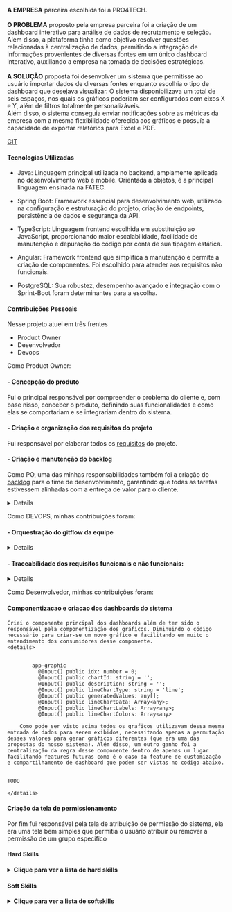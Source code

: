 **A EMPRESA** parceira escolhida foi a PRO4TECH.
<br>
<br>
**O PROBLEMA** proposto pela empresa parceira foi a criação de um dashboard interativo para análise de dados de recrutamento e seleção. Além disso, a plataforma tinha como objetivo resolver questões relacionadas à centralização de dados, permitindo a integração de informações provenientes de diversas fontes em um único dashboard interativo, auxiliando a empresa na tomada de decisões estratégicas. 
<br>
<br>
**A SOLUÇÃO** proposta foi desenvolver um sistema que permitisse ao usuário importar dados de diversas fontes enquanto escolhia o tipo de dashboard que desejava visualizar. O sistema disponibilizava um total de seis espaços, nos quais os gráficos poderiam ser configurados com eixos X e Y, além de filtros totalmente personalizáveis.
<br>
Além disso, o sistema conseguia enviar notificações sobre as métricas da empresa com a mesma flexibilidade oferecida aos gráficos e possuía a capacidade de exportar relatórios para Excel e PDF. 

[GIT](https://github.com/matheus-fiebig/portfolio-fatec/blob/main/5sem/README.md)

#### Tecnologias Utilizadas
- Java: Linguagem principal utilizada no backend, amplamente aplicada no desenvolvimento web e mobile. Orientada a objetos, é a principal linguagem ensinada na FATEC. 

- Spring Boot: Framework essencial para desenvolvimento web, utilizado na configuração e estruturação do projeto, criação de endpoints, persistência de dados e segurança da API.

- TypeScript: Linguagem frontend escolhida em substituição ao JavaScript, proporcionando maior escalabilidade, facilidade de manutenção e depuração do código por conta de sua tipagem estática.

- Angular: Framework frontend que simplifica a manutenção e permite a criação de componentes. Foi escolhido para atender aos requisitos não funcionais.

- PostgreSQL: Sua robustez, desempenho avançado e integração com o Sprint-Boot foram determinantes para a escolha. 

#### Contribuições Pessoais
Nesse projeto atuei em três frentes 
- Product Owner
- Desenvolvedor 
- Devops 

Como Product Owner:
#### - Concepção do produto
Fui o principal responsável por compreender o problema do cliente e, com base nisso, conceber o produto, definindo suas funcionalidades e como elas se comportariam e se integrariam dentro do sistema.

#### - Criação e organização dos requisitos do projeto
Fui responsável por elaborar todos os [requisitos](https://github.com/matheus-fiebig/portfolio-fatec/blob/main/5sem/devops/Requisitos.md) do projeto.   

#### - Criação e manutenção do backlog
Como PO, uma das minhas responsabilidades também foi a criação do [backlog](https://github.com/matheus-fiebig/portfolio-fatec/tree/main/5sem/backlog) para o time de desenvolvimento, garantindo que todas as tarefas estivessem alinhadas com a entrega de valor para o cliente.
<details> 

    Estrutura das histórias para o time

    Requisitos
    -Identificação dos requisitos impactados pelo desenvolvimento da história (funcionais e não funcionais).

    Critérios de Aceite
    -Definição das funcionalidades que a história deveria possuir e do comportamento esperado no sistema.

    BDD
    -Cenários de execução baseados em eventos, criados para tornar a história mais testável e alinhada às interações do usuário na interface.

</details>    

Como DEVOPS, minhas contribuições foram:
#### - Orquestração do gitflow da equipe
<details>
    Nossos ambientes foram divididos da seguinte maneira:
    
    - **Main**
    - **Qas**
    - **Develop**
    
    A parte mais importante desse fluxo era o padrão de commits estabelecido, que levava em conta o número da subtarefa criada no JIRA (nossa ferramenta de gerenciamento).
    
    **Exemplo:**
    
    - **Jira**
        - Task: PX-1 Criação de Usuário
        - Subtask: PX-2 Criar endpoint de usuário
    - **Git**
        - Commit: PX-2 Criar controller de usuário
    
    Esse ponto é crucial, pois permitia o início da nossa rastreabilidade, o que será discutido no próximo tópico.    
</details>

#### - Traceabilidade dos requisitos funcionais e não funcionais:
<details>
    Fui responsável por organizar o fluxo de rastreabilidade dentro do sistema. Desenvolvi um modelo que possibilita identificar quais requisitos foram impactados por um commit, além de permitir a visualização das histórias afetadas por cada requisito.Para isso é apenas necessário utilizar o JIRA e o GIT.
Você pode conferir mais detalhes no seguinte link: [LINK](https://github.com/api-5-sem/api-documentation/blob/main/devops/Traceabilidade_De_Requisitos.md).
    
</details>

Como Desenvolvedor, minhas contribuições foram:
#### Componentizacao e criacao dos dashboards do sistema
    Criei o componente principal dos dashboards além de ter sido o responsável pela componentização dos gráficos. Diminuindo o código necessário para criar-se um novo gráfico e facilitando em muito o entendimento dos consumidores desse componente.
    <details>
```

        app-graphic
          @Input() public idx: number = 0;
          @Input() public chartId: string = '';
          @Input() public description: string = '';
          @Input() public lineChartType: string = 'line';
          @Input() public generatedValues: any[];
          @Input() public lineChartData: Array<any>;
          @Input() public lineChartLabels: Array<any>;
          @Input() public lineChartColors: Array<any>

```
        Como pode ser visto acima todos os graficos utilizavam dessa mesma entrada de dados para serem exibidos, necessitando apenas a permutação desses valores para gerar gráficos diferentes (que era uma das propostas do nosso sistema). Além disso, um outro ganho foi a centralização da regra desse componente dentro de apenas um lugar facilitando features futuras como é o caso da feature de customização e compartilhamento de dashboard que podem ser vistas no codigo abaixo.
```

TODO

```
    </details>

#### Criação da tela de permissionamento
Por fim fui responsável pela tela de atribuição de permissão do sistema, ela era uma tela bem simples que permitia o usuário atribuir ou remover a permissão de um grupo especifico 

#### Hard Skills
<details>
  <summary><b>Clique para ver a lista de hard skills</b></summary>
  <br>
  <table align="center">
    <tr>
      <th width="300px">Tecnologia/Metodologia</th>
      <th width="300px">Classificação</th>
    </tr>
    <tr>TODO
      <td>HTML/CSS</td>
      <td>★★★★★★★★★★</td>
    </tr>
    <tr>TODO
      <td>Angular</td>
      <td>★★★★★★★★★☆</td>
    </tr>
    <tr>TODO
      <td>Typescript</td>
      <td>★★★★★★★★★★</td>
    </tr>
    <tr>TODO
      <td>Scrum</td>
      <td>★★★★★★☆☆☆☆</td>
    </tr>
    <tr> TODO
      <td>Devops</td>
      <td>★★★★★☆☆☆☆☆</td>
    </tr>
    <tr>
      <td>Java</td>
      <td>TODO</td>
    </tr>
    <tr>
      <td>Spring Boot</td>
      <td>TODO</td>
    </tr>
    <tr>
      <td>Devops</td>
      <td>TODO</td>
    </tr>
  </table>
</details>

#### Soft Skills
<details>
  <summary><b>Clique para ver a lista de softskills</b></summary>
  <br>
  <table align="center">
    <tr>
      <th width="300px">Tecnologia/Metodologia</th>
      <th width="300px">Classificação</th>
    </tr>
    <tr>
      <td>Comunicação</td>
      <td>TODO</td>
    </tr>
    <tr>
      <td>Trabalho em Equipe</td>
      <td>TODO</td>
    </tr>
    <tr>
      <td>Resolução de Problemas</td>
      <td>TODO☆</td>
    </tr>
    <tr>
      <td>Responsabilidade</td>
      <td>TODO</td>
    </tr>
    <tr>
      <td>Organização</td>
      <td>TODO</td>
    </tr>
  </table>
</details>
